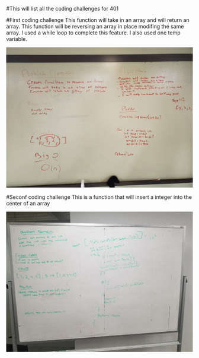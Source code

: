 #This will list all the coding challenges for 401

#First coding challenge
This function will take in an array and will return an array.
This function will be reversing an array in place modifing the same array.
I used a while loop to complete this feature.
I also used one temp variable.

![](images/whiteboard01.jpg)

#Seconf coding challenge
This is a function that will insert a integer into the center of an array


![](images/whiteboard02.jpg)


